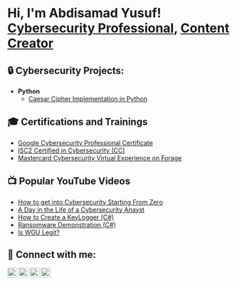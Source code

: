 <h1>Hi, I'm Abdisamad Yusuf! <br/><a href="https://www.linkedin.com/in/abdisamadjoe/">Cybersecurity Professional</a>, <a href="https://abdisamadjoe.com/blogs/">Content Creator</a></h1>

<h2>🔒 Cybersecurity Projects:</h2>

- <b>Python</b>
  - [Caesar Cipher Implementation in Python](https://github.com/abdisamadjoe/Caesar-Cipher-in-Python/tree/main)

<h2>🎓 Certifications and Trainings</h2>

- [Google Cybersecurity Professional Certificate](https://www.credly.com/badges/1daf591b-11df-4d72-bbd3-aec1f8799479/public_url)
- [ISC2 Certified in Cybersecurity (CC)](https://www.credly.com/badges/1daf591b-11df-4d72-bbd3-aec1f8799479/public_url)
- [Mastercard Cybersecurity Virtual Experience on Forage](https://forage-uploads-prod.s3.amazonaws.com/completioncertificates/mastercard/vcKAB5yYAgvemepGQ_Mastercard_BtuuAS4ykxYB3eWfP_1718193898433_completion_certificate.pdf)

  
<h2>📺 Popular YouTube Videos</h2>

- [How to get into Cybersecurity Starting From Zero](https://www.youtube.com/watch?v=a83ASGn_V_s)
- [A Day in the Life of a Cybersecurity Anayst](https://www.youtube.com/watch?v=uHy3oM7NnoU)
- [How to Create a KeyLogger (C#)](https://www.youtube.com/watch?v=N-L9hklSlNk)
- [Ransomware Demonstration (C#)](https://www.youtube.com/watch?v=OfvdQeh79s0)
- [Is WGU Legit?](https://www.youtube.com/watch?v=E2MwRWxDBkA)

<h2> 🤳 Connect with me:</h2>

[<img align="left" alt="JoshMadakor | YouTube" width="22px" src="https://cdn.jsdelivr.net/npm/simple-icons@v3/icons/youtube.svg" />][youtube]
[<img align="left" alt="JoshMadakor | Twitter" width="22px" src="https://cdn.jsdelivr.net/npm/simple-icons@v3/icons/twitter.svg" />][twitter]
[<img align="left" alt="JoshMadakor | LinkedIn" width="22px" src="https://cdn.jsdelivr.net/npm/simple-icons@v3/icons/linkedin.svg" />][linkedin]
[<img align="left" alt="JoshMadakor | Instagram" width="22px" src="https://cdn.jsdelivr.net/npm/simple-icons@v3/icons/instagram.svg" />][instagram]

[twitter]: https://twitter.com/joshmadakor
[youtube]: https://www.youtube.com/c/joshmadakor
[instagram]: https://www.instagram.com/joshmadakor/
[linkedin]: https://linkedin.com/in/joshmadakor

<!--
**joshmadakor1/joshmadakor1** is a ✨ _special_ ✨ repository because its `README.md` (this file) appears on your GitHub profile.

Here are some ideas to get you started:

- 🔭 I’m currently working on ...
- 🌱 I’m currently learning ...
- 👯 I’m looking to collaborate on ...
- 🤔 I’m looking for help with ...
- 💬 Ask me about ...
- 📫 How to reach me: ...
- 😄 Pronouns: ...
- ⚡ Fun fact: ...
-->
